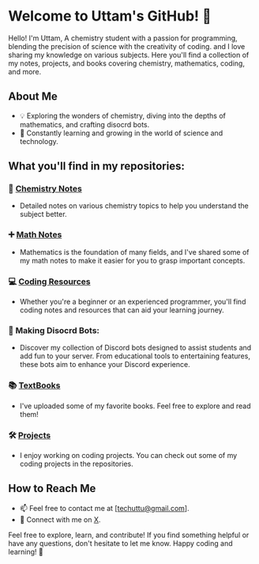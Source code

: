 # Welcome to Uttam's GitHub! 👋

Hello! I'm Uttam, A chemistry student with a passion for programming, blending the precision of science with the creativity of coding.
and I love sharing my knowledge on various subjects. Here you'll find a collection of my notes, projects, and books covering chemistry, mathematics, coding, and more.

## About Me

- 💡 Exploring the wonders of chemistry, diving into the depths of mathematics, and crafting disocrd bots.
- 🌱 Constantly learning and growing in the world of science and technology.


## What you'll find in my repositories:

### 🧪 [Chemistry Notes](https://github.com/itsmeuttu/chemistry-notes/blob/main/README.md)
- Detailed notes on various chemistry topics to help you understand the subject better.

### ➕ [Math Notes](https://github.com/itsmeuttu/mathematics-notes)
- Mathematics is the foundation of many fields, and I've shared some of my math notes to make it easier for you to grasp important concepts.

### 💻 [Coding Resources](https://github.com/itsmeuttu/coding-notes#programming-notes)
- Whether you're a beginner or an experienced programmer, you'll find coding notes and resources that can aid your learning journey.

### 📝 Making Disocrd Bots:
- Discover my collection of Discord bots designed to assist students and add fun to your server. From educational tools to entertaining features, these bots aim to enhance your Discord experience.

### 📚 [TextBooks](https://github.com/itsmeuttu/textbooks)
- I've uploaded some of my favorite books. Feel free to explore and read them!

### 🛠️ [Projects](https://github.com/itsmeuttu/Projects)
- I enjoy working on  coding projects. You can check out some of my coding projects in the repositories.

## How to Reach Me

- 📫 Feel free to contact me at [techuttu@gmail.com].
- 💬 Connect with me on [X](https://twitter.com/itsmeuttu).



Feel free to explore, learn, and contribute! If you find something helpful or have any questions, don't hesitate to let me know. Happy coding and learning! 🌟
